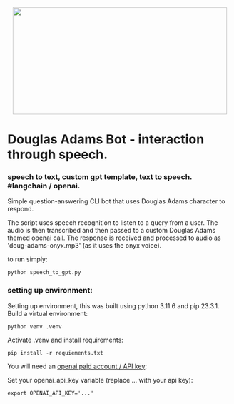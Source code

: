 <center> <img src="https://github.com/Hobstarr/s2t-gpt-t2s-douglas-adams/assets/56070935/6b0d2fa5-115b-49bc-8966-1cf327a2818d" width="480" height="240"> </center>

# Douglas Adams Bot - interaction through speech.

### speech to text, custom gpt template, text to speech. #langchain / openai.

Simple question-answering CLI bot that uses Douglas Adams character to respond. 

The script uses speech recognition to listen to a query from a user.
The audio is then transcribed and then passed to a custom Douglas Adams themed openai call.
The response is received and processed to audio as 'doug-adams-onyx.mp3' (as it uses the onyx voice).

to run simply: 

``` python speech_to_gpt.py ```


### setting up environment: 
Setting up environment, this was built using python 3.11.6 and pip 23.3.1. 
Build a virtual environment:

``` python venv .venv ```

Activate .venv and install requirements:

``` pip install -r requiements.txt ```

You will need an [openai paid account / API key](https://platform.openai.com/api-keys):


Set your openai_api_key variable (replace ... with your api key):

``` export OPENAI_API_KEY='...' ```
